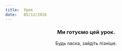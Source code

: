 ```yaml
---
title:  Урок
date:   05/12/2016
---
```


### <center>Ми готуємо цей урок.</center>
<center>Будь ласка, зайдіть пізніше.</center>